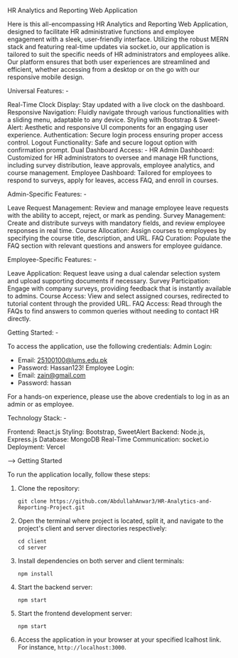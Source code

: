 HR Analytics and Reporting Web Application


Here is this all-encompassing HR Analytics and Reporting Web Application, designed to facilitate HR administrative functions and employee engagement with a sleek, user-friendly interface. Utilizing the robust MERN stack and featuring real-time updates via socket.io, our application is tailored to suit the specific needs of HR administrators and employees alike. Our platform ensures that both user experiences are streamlined and efficient, whether accessing from a desktop or on the go with our responsive mobile design.


Universal Features: -

Real-Time Clock Display: Stay updated with a live clock on the dashboard.
Responsive Navigation: Fluidly navigate through various functionalities with a sliding menu, adaptable to any device.
Styling with Bootstrap & Sweet-Alert: Aesthetic and responsive UI components for an engaging user experience.
Authentication: Secure login process ensuring proper access control.
Logout Functionality: Safe and secure logout option with confirmation prompt.
Dual Dashboard Access: -
HR Admin Dashboard: Customized for HR administrators to oversee and manage HR functions, including survey distribution, leave approvals, employee analytics, and course management.
Employee Dashboard: Tailored for employees to respond to surveys, apply for leaves, access FAQ, and enroll in courses.


Admin-Specific Features: -

Leave Request Management: Review and manage employee leave requests with the ability to accept, reject, or mark as pending.
Survey Management: Create and distribute surveys with mandatory fields, and review employee responses in real time.
Course Allocation: Assign courses to employees by specifying the course title, description, and URL.
FAQ Curation: Populate the FAQ section with relevant questions and answers for employee guidance.


Employee-Specific Features: -

Leave Application: Request leave using a dual calendar selection system and upload supporting documents if necessary.
Survey Participation: Engage with company surveys, providing feedback that is instantly available to admins.
Course Access: View and select assigned courses, redirected to tutorial content through the provided URL.
FAQ Access: Read through the FAQs to find answers to common queries without needing to contact HR directly.


Getting Started: -

To access the application, use the following credentials:
Admin Login:
  - Email: 25100100@lums.edu.pk
  - Password: Hassan123!
Employee Login:
  - Email: zain@gmail.com
  - Password: hassan

For a hands-on experience, please use the above credentials to log in as an admin or as employee.


Technology Stack: -

Frontend: React.js
Styling: Bootstrap, SweetAlert 
Backend: Node.js, Express.js
Database: MongoDB
Real-Time Communication: socket.io
Deployment: Vercel



--> Getting Started

To run the application locally, follow these steps:

1. Clone the repository:
   ```
   git clone https://github.com/AbdullahAnwar3/HR-Analytics-and-Reporting-Project.git
   ```

2. Open the terminal where project is located, split it, and navigate to the project's client and server directories respectively:
   ```
   cd client
   cd server
   ```

3. Install dependencies on both server and client terminals:
   ```
   npm install
   ```

4. Start the backend server:
   ```
   npm start
   ```

5. Start the frontend development server:
   ```
   npm start
   ```

6. Access the application in your browser at your specified lcalhost link. For instance,  `http://localhost:3000`.


